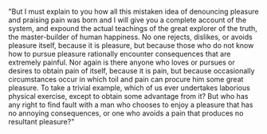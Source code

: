 "But I must explain to you how all this mistaken idea of denouncing pleasure and praising pain was 
born and I will give you a complete account of the system, and expound the actual teachings of the
 great explorer of the truth, the master-builder of human happiness. No one rejects, dislikes, or 
 avoids pleasure itself, because it is pleasure, but because those who do not know how to pursue 
 pleasure rationally encounter consequences that are extremely painful. Nor again is there anyone
 who loves or pursues or desires to obtain pain of itself, because it is pain, but because 
 occasionally circumstances occur in which toil and pain can procure him some great pleasure. 
 To take a trivial example, which of us ever undertakes laborious physical exercise, except to obtain 
 some advantage from it? But who has any right to find fault with a man who chooses to enjoy a pleasure 
 that has no annoying consequences, or one who avoids a pain that produces no resultant pleasure?"